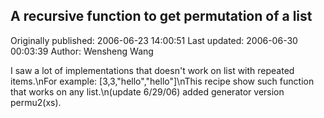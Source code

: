 ## A recursive function to get permutation of a list 
Originally published: 2006-06-23 14:00:51 
Last updated: 2006-06-30 00:03:39 
Author: Wensheng Wang 
 
I saw a lot of implementations that doesn't work on list with repeated items.\nFor example: [3,3,"hello","hello"]\nThis recipe show such function that works on any list.\n(update 6/29/06) added generator version permu2(xs).